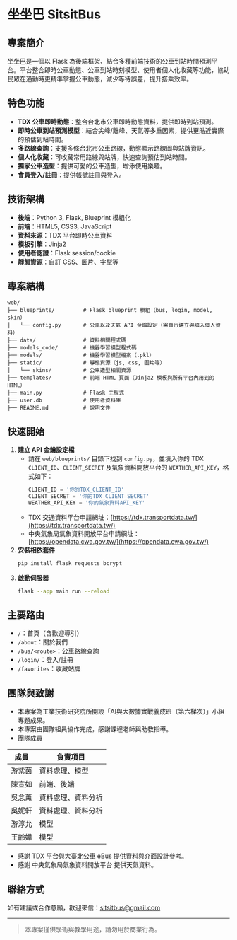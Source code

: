 # 坐坐巴 SitsitBus

## 專案簡介
坐坐巴是一個以 Flask 為後端框架、結合多種前端技術的公車到站時間預測平台。平台整合即時公車動態、公車到站時刻模型、使用者個人化收藏等功能，協助民眾在通勤時更精準掌握公車動態，減少等待誤差，提升搭乘效率。

## 特色功能
- **TDX 公車即時動態**：整合台北市公車即時動態資料，提供即時到站預測。
- **即時公車到站預測模型**：結合尖峰/離峰、天氣等多重因素，提供更貼近實際的預估到站時間。
- **多路線查詢**：支援多條台北市公車路線，動態顯示路線圖與站牌資訊。
- **個人化收藏**：可收藏常用路線與站牌，快速查詢預估到站時間。
- **獨家公車造型**：提供可愛的公車造型，增添使用樂趣。
- **會員登入/註冊**：提供帳號註冊與登入。

## 技術架構
- **後端**：Python 3, Flask, Blueprint 模組化
- **前端**：HTML5, CSS3, JavaScript
- **資料來源**：TDX 平台即時公車資料
- **模板引擎**：Jinja2
- **使用者認證**：Flask session/cookie
- **靜態資源**：自訂 CSS、圖片、字型等

## 專案結構
```
web/
├── blueprints/         # Flask blueprint 模組（bus, login, model, skin）
│   └── config.py       # 公車以及天氣 API 金鑰設定（需自行建立與填入個人資料）
├── data/               # 資料相關程式碼
├── models_code/        # 機器學習模型程式碼
├── models/             # 機器學習模型檔案（.pkl）
├── static/             # 靜態資源（js, css, 圖片等）
│   └── skins/          # 公車造型相關資源
├── templates/          # 前端 HTML 頁面（Jinja2 模板與所有平台內用到的 HTML）
├── main.py             # Flask 主程式
├── user.db             # 使用者資料庫
├── README.md           # 說明文件
```

## 快速開始
1. **建立 API 金鑰設定檔**
    - 請在 `web/blueprints/` 目錄下找到 `config.py`，並填入你的 TDX `CLIENT_ID`、`CLIENT_SECRET` 及氣象資料開放平台的 `WEATHER_API_KEY`，格式如下：
      ```python
      CLIENT_ID = '你的TDX_CLIENT_ID'
      CLIENT_SECRET = '你的TDX_CLIENT_SECRET'
      WEATHER_API_KEY = '你的氣象資料API_KEY'
      ```
    - TDX 交通資料平台申請網址：[https://tdx.transportdata.tw/](https://tdx.transportdata.tw/)
    - 中央氣象局氣象資料開放平台申請網址：[https://opendata.cwa.gov.tw/](https://opendata.cwa.gov.tw/)
2. **安裝相依套件**
    ```bash
    pip install flask requests bcrypt
    ```
3. **啟動伺服器**
    ```bash
    flask --app main run --reload
    ```

## 主要路由
- `/`：首頁（含歡迎導引）
- `/about`：關於我們
- `/bus/<route>`：公車路線查詢
- `/login/`：登入/註冊
- `/favorites`：收藏站牌

## 團隊與致謝
- 本專案為工業技術研究院所開設「AI與大數據實戰養成班（第六梯次）」小組專題成果。
- 本專案由團隊組員協作完成，感謝課程老師與助教指導。
- 團隊成員

| 成員 | 負責項目 |
|------|----------|
| 游紫茵 | 資料處理、模型 |
| 陳宣如 | 前端、後端 |
| 吳念薰 | 資料處理、資料分析 |
| 吳妮軒 | 資料處理、資料分析 |
| 游淳允 | 模型 |
| 王齡嬅 | 模型 |

- 感謝 TDX 平台與大臺北公車 eBus 提供資料與介面設計參考。
- 感謝 中央氣象局氣象資料開放平台 提供天氣資料。

## 聯絡方式
如有建議或合作意願，歡迎來信：sitsitbus@gmail.com

---

> 本專案僅供學術與教學用途，請勿用於商業行為。